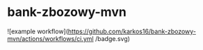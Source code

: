 # bank-zbozowy-mvn
![example workflow](https://github.com/karkos16/bank-zbozowy-mvn/actions/workflows/ci.yml
/badge.svg)

